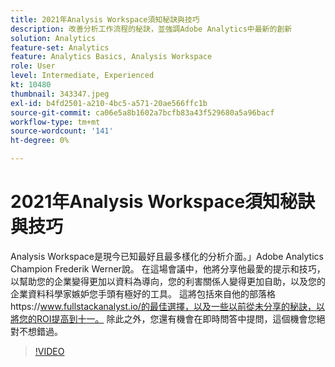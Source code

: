 ```yaml
---
title: 2021年Analysis Workspace須知秘訣與技巧
description: 改善分析工作流程的秘訣，並強調Adobe Analytics中最新的創新
solution: Analytics
feature-set: Analytics
feature: Analytics Basics, Analysis Workspace
role: User
level: Intermediate, Experienced
kt: 10480
thumbnail: 343347.jpeg
exl-id: b4fd2501-a210-4bc5-a571-20ae566ffc1b
source-git-commit: ca06e5a8b1602a7bcfb83a43f529680a5a96bacf
workflow-type: tm+mt
source-wordcount: '141'
ht-degree: 0%

---
```


# 2021年Analysis Workspace須知秘訣與技巧

Analysis Workspace是現今已知最好且最多樣化的分析介面。」Adobe Analytics Champion Frederik Werner說。 在這場會議中，他將分享他最愛的提示和技巧，以幫助您的企業變得更加以資料為導向，您的利害關係人變得更加自助，以及您的企業資料科學家嫉妒您手頭有極好的工具。 這將包括來自他的部落格https://www.fullstackanalyst.io/的最佳選擇，以及一些以前從未分享的秘訣，以將您的ROI提高到十一。 除此之外，您還有機會在即時問答中提問，這個機會您絕對不想錯過。

>[!VIDEO](https://video.tv.adobe.com/v/343347/?quality=12&learn=on)
